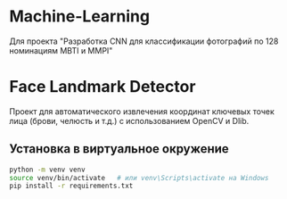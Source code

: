 # Machine-Learning
Для проекта "Разработка CNN для классификации фотографий по 128 номинациям MBTI и MMPI"
# Face Landmark Detector

Проект для автоматического извлечения координат ключевых точек лица (брови, челюсть и т.д.) с использованием OpenCV и Dlib.

## Установка в виртуальное окружение

```bash
python -m venv venv
source venv/bin/activate   # или venv\Scripts\activate на Windows
pip install -r requirements.txt